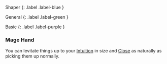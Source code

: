 
Shaper
{: .label .label-blue }

General
{: .label .label-green }

Basic
{: .label .label-purple }
### Mage Hand

You can levitate things up to your [Intuition](Game/Core/Intuition) in size and [Close](Core/Movement#Close) as naturally as picking them up normally.